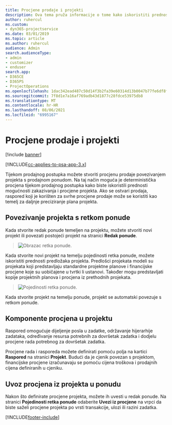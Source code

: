 ```yaml
---
title: Procjene prodaje i projekti
description: Ova tema pruža informacije o tome kako iskoristiti prednosti rasporeda i procjena u postupku prodaje.
author: ruhercul
ms.custom:
- dyn365-projectservice
ms.date: 03/01/2019
ms.topic: article
ms.author: ruhercul
audience: Admin
search.audienceType:
- admin
- customizer
- enduser
search.app:
- D365CE
- D365PS
- ProjectOperations
ms.openlocfilehash: 1dac342ead487c50d14f3b2fa39e60314d13b0047b77fe6df8f32dee29b09422
ms.sourcegitcommit: 7f8d1e7a16af769adb43d1877c28fdce53975db8
ms.translationtype: MT
ms.contentlocale: hr-HR
ms.lasthandoff: 08/06/2021
ms.locfileid: "6995167"
---
```

# <a name="sales-estimates-and-projects"></a>Procjene prodaje i projekti

[!include [banner](../includes/psa-now-project-operations.md)]

[!INCLUDE[cc-applies-to-psa-app-3.x](../includes/cc-applies-to-psa-app-3x.md)]

Tijekom prodajnog postupka možete stvoriti procjenu prodaje povezivanjem projekta s prodajnom ponudom. Na taj način moguća je deterministička procjena tijekom prodajnog postupka kako biste iskoristili prednosti mogućnosti zakazivanja i procjene projekta. Ako se ostvari prodaja, raspored koji je korišten za svrhe procjene prodaje može se koristiti kao temelj za daljnje preciziranje plana projekta.

## <a name="linking-a-project-to-a-quote-line"></a>Povezivanje projekta s retkom ponude

Kada stvorite redak ponude temeljen na projektu, možete stvoriti novi projekt ili povezati postojeći projekt na stranici **Redak ponude**. 

> ![Obrazac retka ponude.](media/project-8.png)
 
Kada stvorite novi projekt na temelju pojedinosti retka ponude, možete iskoristiti prednosti predložaka projekta. Predlošci projekata modeli su projekata koji predstavljaju standardne projektne planove i financijske procjene koje su uobičajene u tvrtki li ustanovi. Također mogu predstavljati kopije projektnih planova i procjena iz prethodnih projekata.

> ![Pojedinosti retka ponude.](media/project-9.png)
  
Kada stvorite projekt na temelju ponude, projekt se automatski povezuje s retkom ponude.

## <a name="components-of-estimates-in-a-project"></a>Komponente procjena u projektu

Raspored omogućuje dijeljenje posla u zadatke, održavanje hijerarhije zadataka, određivanje resursa potrebnih za dovršetak zadatka i dodjelu procjene rada potrebnog za dovršetak zadatka.

Procjene rada i rasporeda možete definirati pomoću polja na kartici **Raspored** na stranici **Projekt**. Budući da je cjenik povezan s projektom, financijske procjene izračunavaju se pomoću cijena troškova i prodajnih cijena definiranih u cjeniku.

## <a name="importing-estimates-from-a-project-into-a-quote"></a>Uvoz procjena iz projekta u ponudu

Nakon što definirate procjene projekta, možete ih uvesti u redak ponude. Na stranici **Pojedinosti retka ponude** odaberite **Uvezi iz procjene** na vrpci da biste saželi procjene projekta po vrsti transakcije, ulozi ili razini zadatka.


[!INCLUDE[footer-include](../includes/footer-banner.md)]